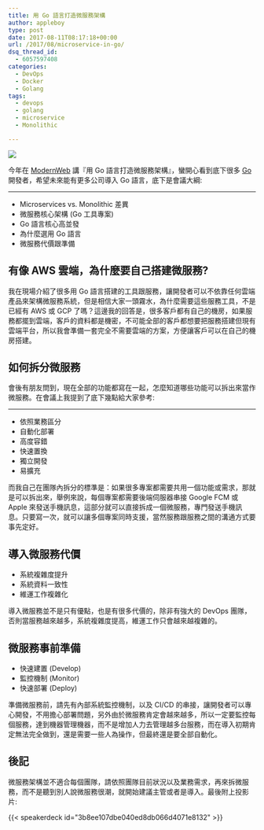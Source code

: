 ```yaml
---
title: 用 Go 語言打造微服務架構
author: appleboy
type: post
date: 2017-08-11T08:17:18+00:00
url: /2017/08/microservice-in-go/
dsq_thread_id:
  - 6057597408
categories:
  - DevOps
  - Docker
  - Golang
tags:
  - devops
  - golang
  - microservice
  - Monolithic

---
```

![](https://lh3.googleusercontent.com/jsocHCR9A9yEfDVUTrU0m42_aHhTEVDGW5p5PsQSx7GSlkt3gLjohfXH3S7P7p982332ruU_e-EtW0LwmiuZjvN65VIcyME-zE35C6EM0IV1nqY6KoNw3dwW2djjid3F-T5YgnJothA=w1920-h1080)

今年在 [ModernWeb][1] 講『用 Go 語言打造微服務架構』，蠻開心看到底下很多 [Go][2] 開發者，希望未來能有更多公司導入 Go 語言，底下是會議大綱:

* * *

  * Microservices vs. Monolithic 差異
  * 微服務核心架構 (Go 工具專案)
  * Go 語言核心高並發
  * 為什麼選用 Go 語言
  * 微服務代價跟準備

<!--more-->

## 有像 AWS 雲端，為什麼要自己搭建微服務?

我在現場介紹了很多用 Go 語言搭建的工具跟服務，讓開發者可以不依靠任何雲端產品來架構微服務系統，但是相信大家一頭霧水，為什麼需要這些服務工具，不是已經有 AWS 或 GCP 了嗎？這邊我的回答是，很多客戶都有自己的機房，如果服務都擺到雲端，客戶的資料都是機密，不可能全部的客戶都想要把服務搭建但現有雲端平台，所以我會準備一套完全不需要雲端的方案，方便讓客戶可以在自己的機房搭建。

## 如何拆分微服務

會後有朋友問到，現在全部的功能都寫在一起，怎麼知道哪些功能可以拆出來當作微服務。在會議上我提到了底下幾點給大家參考:

* * *

  * 依照業務區分 
  * 自動化部署
  * 高度容錯
  * 快速置換
  * 獨立開發
  * 易擴充

而我自己在團隊內拆分的標準是：如果很多專案都需要共用一個功能或需求，那就是可以拆出來，舉例來說，每個專案都需要後端伺服器串接 Google FCM 或 Apple 來發送手機訊息，這部分就可以直接拆成一個微服務，專門發送手機訊息。只要寫一次，就可以讓多個專案同時支援，當然服務跟服務之間的溝通方式要事先定好。

## 導入微服務代價

  * 系統複雜度提升
  * 系統資料一致性
  * 維運工作複雜化

導入微服務並不是只有優點，也是有很多代價的，除非有強大的 DevOps 團隊，否則當服務越來越多，系統複雜度提高，維運工作只會越來越複雜的。

## 微服務事前準備

  * 快速建置 (Develop)
  * 監控機制 (Monitor)
  * 快速部署 (Deploy)

準備微服務前，請先有內部系統監控機制，以及 CI/CD 的串接，讓開發者可以專心開發，不用擔心部署問題，另外由於微服務肯定會越來越多，所以一定要監控每個服務，達到機器管理機器，而不是增加人力去管理越多台服務，而在導入初期肯定無法完全做到，還是需要一些人為操作，但最終還是要全部自動化。

## 後記

微服務架構並不適合每個團隊，請依照團隊目前狀況以及業務需求，再來拆微服務，而不是聽到別人說微服務很潮，就開始建議主管或者是導入。最後附上投影片:

{{< speakerdeck id="3b8ee107dbe040ed8db066d4071e8132" >}}

[1]:http://modernweb.tw/ 
[2]:https://golang.org 
[3]:https://aws.amazon.com/ 
[4]:https://cloud.google.com/
